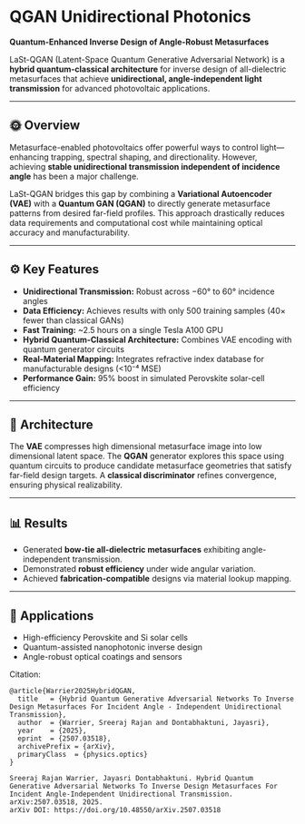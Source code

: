 # QGAN Unidirectional Photonics

**Quantum-Enhanced Inverse Design of Angle-Robust Metasurfaces**

LaSt-QGAN (Latent-Space Quantum Generative Adversarial Network) is a **hybrid quantum-classical architecture** for inverse design of all-dielectric metasurfaces that achieve **unidirectional, angle-independent light transmission** for advanced photovoltaic applications.

---

## 🌞 Overview

Metasurface-enabled photovoltaics offer powerful ways to control light—enhancing trapping, spectral shaping, and directionality. However, achieving **stable unidirectional transmission independent of incidence angle** has been a major challenge.

LaSt-QGAN bridges this gap by combining a **Variational Autoencoder (VAE)** with a **Quantum GAN (QGAN)** to directly generate metasurface patterns from desired far-field profiles. This approach drastically reduces data requirements and computational cost while maintaining optical accuracy and manufacturability.

---

## ⚙️ Key Features

- **Unidirectional Transmission:** Robust across −60° to 60° incidence angles  
- **Data Efficiency:** Achieves results with only 500 training samples (40× fewer than classical GANs)  
- **Fast Training:** ~2.5 hours on a single Tesla A100 GPU  
- **Hybrid Quantum-Classical Architecture:** Combines VAE encoding with quantum generator circuits  
- **Real-Material Mapping:** Integrates refractive index database for manufacturable designs (<10⁻⁴ MSE)  
- **Performance Gain:** 95% boost in simulated Perovskite solar-cell efficiency  

---

## 🧠 Architecture


The **VAE** compresses high dimensional metasurface image into low dimensional latent space. The **QGAN** generator explores this space using quantum circuits to produce candidate metasurface geometries that satisfy far-field design targets. A **classical discriminator** refines convergence, ensuring physical realizability.

---

## 📊 Results

- Generated **bow-tie all-dielectric metasurfaces** exhibiting angle-independent transmission.  
- Demonstrated **robust efficiency** under wide angular variation.  
- Achieved **fabrication-compatible** designs via material lookup mapping.  

---

## 🧩 Applications

- High-efficiency Perovskite and Si solar cells  
- Quantum-assisted nanophotonic inverse design  
- Angle-robust optical coatings and sensors

Citation:
```
@article{Warrier2025HybridQGAN,
  title   = {Hybrid Quantum Generative Adversarial Networks To Inverse Design Metasurfaces For Incident Angle - Independent Unidirectional Transmission},
  author  = {Warrier, Sreeraj Rajan and Dontabhaktuni, Jayasri},
  year    = {2025},
  eprint  = {2507.03518},
  archivePrefix = {arXiv},
  primaryClass  = {physics.optics}
}

Sreeraj Rajan Warrier, Jayasri Dontabhaktuni. Hybrid Quantum Generative Adversarial Networks To Inverse Design Metasurfaces For Incident Angle-Independent Unidirectional Transmission. arXiv:2507.03518, 2025. 
arXiv DOI: https://doi.org/10.48550/arXiv.2507.03518
```
